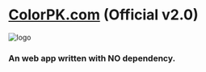 # [ColorPK.com](http://www.colorpk.com)  (Official v2.0)
![logo](https://github.com/zj1926/vp2/blob/master/logo.png "colorpk.com")

### An web app written with NO dependency.


